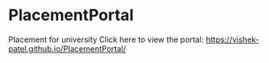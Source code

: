 # PlacementPortal
Placement for university
Click here to view the portal: https://vishek-patel.github.io/PlacementPortal/
